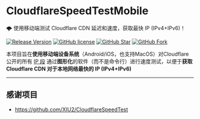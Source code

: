 # CloudflareSpeedTestMobile
🌩 使用移动端测试 Cloudflare CDN 延迟和速度，获取最快 IP (IPv4+IPv6)！

[![Release Version](https://img.shields.io/github/v/release/gaowanliang/CloudflareSpeedTestMobile.svg?style=flat-square&label=Release&color=1784ff)](https://github.com/gaowanliang/CloudflareSpeedTestMobile/releases/latest)
[![GitHub license](https://img.shields.io/github/license/gaowanliang/CloudflareSpeedTestMobile.svg?style=flat-square&label=License&color=f38020)](https://github.com/gaowanliang/CloudflareSpeedTestMobile/blob/master/LICENSE)
[![GitHub Star](https://img.shields.io/github/stars/gaowanliang/CloudflareSpeedTestMobile.svg?style=flat-square&label=Star&color=f38020)](https://github.com/gaowanliang/CloudflareSpeedTestMobile/stargazers)
[![GitHub Fork](https://img.shields.io/github/forks/gaowanliang/CloudflareSpeedTestMobile.svg?style=flat-square&label=Fork&color=f38020)](https://github.com/gaowanliang/CloudflareSpeedTestMobile/network/members)


本项目旨在**使用移动端设备系统**（Android/iOS，也支持MacOS）对Cloudflare 公开的所有 [IP 段](https://www.cloudflare.com/ips/) 通过**图形化**的软件（而不是命令行）进行速度测试，以便于**获取 Cloudflare CDN 对于本地网络最快的 IP (IPv4+IPv6)**


****
## 感谢项目

* https://github.com/XIU2/CloudflareSpeedTest